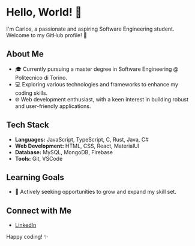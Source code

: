 # Hello, World! 👋

I'm Carlos, a passionate and aspiring Software Engineering student. Welcome to my GitHub profile! 🚀

## About Me

- 🎓 Currently pursuing a master degree in Software Engineering @ Politecnico di Torino.
- 💻 Exploring various technologies and frameworks to enhance my coding skills.
- 🌐 Web development enthusiast, with a keen interest in building robust and user-friendly applications.

## Tech Stack

- **Languages:** JavaScript, TypeScript, C, Rust, Java, C#
- **Web Development:** HTML, CSS, React, MaterialUI
- **Database:** MySQL, MongoDB, Firebase
- **Tools:** Git, VSCode

## Learning Goals

- 🤔 Actively seeking opportunities to grow and expand my skill set.

## Connect with Me

- [LinkedIn](https://www.linkedin.com/in/carlos-valeriano-a6b391223/)

Happy coding! ✨

